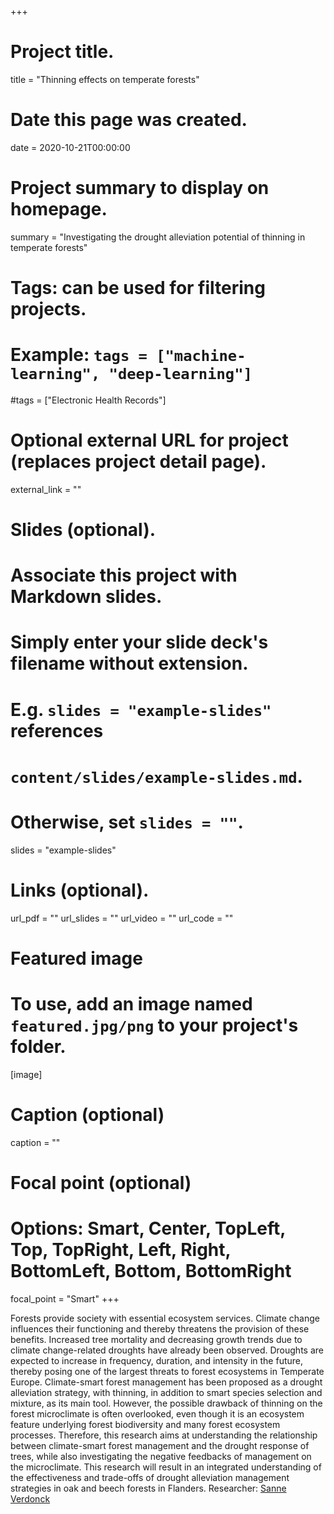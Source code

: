 +++
# Project title.
title = "Thinning effects on temperate forests"

# Date this page was created.
date = 2020-10-21T00:00:00

# Project summary to display on homepage.
summary = "Investigating the drought alleviation potential of thinning in temperate forests"

# Tags: can be used for filtering projects.
# Example: `tags = ["machine-learning", "deep-learning"]`
#tags = ["Electronic Health Records"]

# Optional external URL for project (replaces project detail page).
external_link = ""

# Slides (optional).
#   Associate this project with Markdown slides.
#   Simply enter your slide deck's filename without extension.
#   E.g. `slides = "example-slides"` references 
#   `content/slides/example-slides.md`.
#   Otherwise, set `slides = ""`.
slides = "example-slides"

# Links (optional).
url_pdf = ""
url_slides = ""
url_video = ""
url_code = ""


# Featured image
# To use, add an image named `featured.jpg/png` to your project's folder. 
[image]
  # Caption (optional)
   caption = ""
  
  # Focal point (optional)
  # Options: Smart, Center, TopLeft, Top, TopRight, Left, Right, BottomLeft, Bottom, BottomRight
  focal_point = "Smart"
+++

Forests provide society with essential ecosystem services. Climate change influences their functioning and thereby threatens the provision of these benefits. Increased tree mortality and decreasing growth trends due to climate change-related droughts have already been observed. Droughts are expected to increase in frequency, duration, and intensity in the future, thereby posing one of the largest threats to forest ecosystems in Temperate Europe. Climate-smart forest management has been proposed as a drought alleviation strategy, with thinning, in addition to smart species selection and mixture, as its main tool. However, the possible drawback of thinning on the forest microclimate is often overlooked, even though it is an ecosystem feature underlying forest biodiversity and many forest ecosystem processes. Therefore, this research aims at understanding the relationship between climate-smart forest management and the drought response of trees, while also investigating the negative feedbacks of management on the microclimate. This research will result in an integrated understanding of the effectiveness and trade-offs of drought alleviation management strategies in oak and beech forests in Flanders.
Researcher: [Sanne Verdonck](/author/Sanne-Verdonck/)
